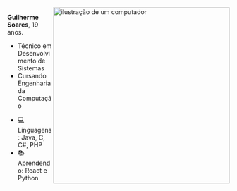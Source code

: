 <img src="https://raw.githubusercontent.com/MicaelliMedeiros/micaellimedeiros/master/image/computer-illustration.png" alt="ilustração de um computador" min-width="400px" max-width="400px" width="400px" align="right">

<p align="left"> 
  <strong>Guilherme Soares</strong>, 19 anos.
  <ul>
    <li>Técnico em Desenvolvimento de Sistemas</li>
    <li>Cursando Engenharia da Computação</li>
  </ul>
</p>

<p align="left">
  <ul>
    <li>💻 Linguagens: Java, C, C#, PHP</li>
    <li>📚 Aprendendo: React e Python</li>
  </ul>
</p>
